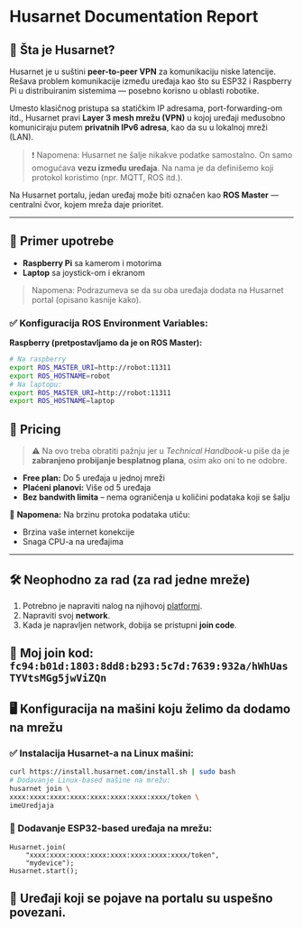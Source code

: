 
# Husarnet Documentation Report

## 📌 Šta je Husarnet?

Husarnet je u suštini **peer-to-peer VPN** za komunikaciju niske latencije. Rešava problem komunikacije između uređaja kao što su ESP32 i Raspberry Pi u distribuiranim sistemima — posebno korisno u oblasti robotike.

Umesto klasičnog pristupa sa statičkim IP adresama, port-forwarding-om itd., Husarnet pravi **Layer 3 mesh mrežu (VPN)** u kojoj uređaji međusobno komuniciraju putem **privatnih IPv6 adresa**, kao da su u lokalnoj mreži (LAN).

> ❗ Napomena: Husarnet ne šalje nikakve podatke samostalno. On samo omogućava **vezu između uređaja**. Na nama je da definišemo koji protokol koristimo (npr. MQTT, ROS itd.).

Na Husarnet portalu, jedan uređaj može biti označen kao **ROS Master** — centralni čvor, kojem mreža daje prioritet.

---

## 🧪 Primer upotrebe 

- **Raspberry Pi** sa kamerom i motorima
- **Laptop** sa joystick-om i ekranom

> Napomena: Podrazumeva se da su oba uređaja dodata na Husarnet portal (opisano kasnije kako).

### ✅ Konfiguracija ROS Environment Variables:

**Raspberry (pretpostavljamo da je on ROS Master):**

```bash
# Na raspberry
export ROS_MASTER_URI=http://robot:11311
export ROS_HOSTNAME=robot
# Na laptopu:
export ROS_MASTER_URI=http://robot:11311
export ROS_HOSTNAME=laptop
```
## 💸 Pricing

> ⚠️ Na ovo treba obratiti pažnju jer u *Technical Handbook*-u piše da je **zabranjeno probijanje besplatnog plana**, osim ako oni to ne odobre.

- **Free plan:** Do 5 uređaja u jednoj mreži  
- **Plaćeni planovi:** Više od 5 uređaja  
- **Bez bandwith limita** – nema ograničenja u količini podataka koji se šalju

📌 **Napomena:** Na brzinu protoka podataka utiču:
- Brzina vaše internet konekcije
- Snaga CPU-a na uređajima

---


## 🛠️ Neophodno za rad (za rad jedne mreže)

1. Potrebno je napraviti nalog na njihovoj [platformi](https://husarnet.com/).
2. Napraviti svoj **network**.
3. Kada je napravljen network, dobija se pristupni **join code**.

🔑 **Moj join kod:**
```fc94:b01d:1803:8dd8:b293:5c7d:7639:932a/hWhUasTYVtsMGg5jwViZQn```
---

## 🖥️ Konfiguracija na mašini koju želimo da dodamo na mrežu

### ✅ Instalacija Husarnet-a na Linux mašini:

```bash
curl https://install.husarnet.com/install.sh | sudo bash
# Dodavanje Linux-based mašine na mrežu:
husarnet join \
xxxx:xxxx:xxxx:xxxx:xxxx:xxxx:xxxx:xxxx/token \
imeUredjaja
```

### 🔌 Dodavanje ESP32-based uređaja na mrežu:
```
Husarnet.join(
    "xxxx:xxxx:xxxx:xxxx:xxxx:xxxx:xxxx:xxxx/token",
    "mydevice");
Husarnet.start();
```

## 📡 **Uređaji koji se pojave na portalu su uspešno povezani.**

